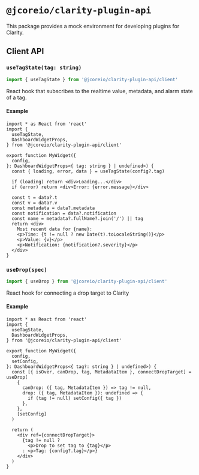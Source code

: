 # `@jcoreio/clarity-plugin-api`

This package provides a mock environment for developing plugins for Clarity.

## Client API

### `useTagState(tag: string)`

```ts
import { useTagState } from '@jcoreio/clarity-plugin-api/client'
```

React hook that subscribes to the realtime value, metadata, and alarm state of a tag.

#### Example

```tsx
import * as React from 'react'
import {
  useTagState,
  DashboardWidgetProps,
} from '@jcoreio/clarity-plugin-api/client'

export function MyWidget({
  config,
}: DashboardWidgetProps<{ tag: string } | undefined>) {
  const { loading, error, data } = useTagState(config?.tag)

  if (loading) return <div>Loading...</div>
  if (error) return <div>Error: {error.message}</div>

  const t = data?.t
  const v = data?.v
  const metadata = data?.metadata
  const notification = data?.notification
  const name = metadata?.fullName?.join('/') || tag
  return <div>
    Most recent data for {name}:
    <p>Time: {t != null ? new Date(t).toLocaleString()}</p>
    <p>Value: {v}</p>
    <p>Notification: {notification?.severity}</p>
  </div>
}
```

### `useDrop(spec)`

```ts
import { useDrop } from '@jcoreio/clarity-plugin-api/client'
```

React hook for connecting a drop target to Clarity

#### Example

```tsx
import * as React from 'react'
import {
  useTagState,
  DashboardWidgetProps,
} from '@jcoreio/clarity-plugin-api/client'

export function MyWidget({
  config,
  setConfig,
}: DashboardWidgetProps<{ tag?: string } | undefined>) {
  const [{ isOver, canDrop, tag, MetadataItem }, connectDropTarget] = useDrop(
    {
      canDrop: ({ tag, MetadataItem }) => tag != null,
      drop: ({ tag, MetadataItem }): undefined => {
        if (tag != null) setConfig({ tag })
      },
    },
    [setConfig]
  )

  return (
    <div ref={connectDropTarget}>
      {tag != null ?
        <p>Drop to set tag to {tag}</p>
      : <p>Tag: {config?.tag}</p>}
    </div>
  )
}
```

